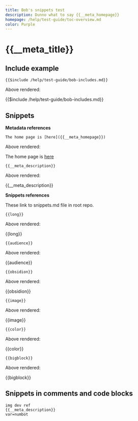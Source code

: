 ```yaml
---
title: Bob's snippets test
description: Dunno what to say {{__meta_homepage}}
homepage: /help/test-guide/toc-overview.md
color: Purple
---
```

# {{__meta_title}}

## Include example

`{{$include /help/test-guide/bob-includes.md}}`

Above rendered:

{{$include /help/test-guide/bob-includes.md}}

## Snippets

**Metadata references**

`The home page is [here]({{__meta_homepage}})`

Above rendered:

The home page is [here]({{__meta_homepage}})

`{{__meta_description}}`

Above rendered:

{{__meta_description}}

**Snippets references**

These link to snippets.md file in root repo.

`{{long}}`

Above rendered:

{{long}}

`{{audience}}`

Above rendered:

{{audience}}

`{{obsidion}}`

Above rendered:

{{obsidion}}

`{{image}}`

Above rendered:

{{image}}

`{{color}}`

Above rendered:

{{color}}

`{{bigblock}}`

Above rendered:

{{bigblock}}

## Snippets in comments and code blocks

<!--
This is {{__meta_description}}
-->

```
img dev ref
{{__meta_description}}
var=numbot
```
